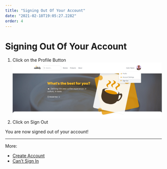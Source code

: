 ```yaml
---
title: "Signing Out Of Your Account"
date: "2021-02-18T19:05:27.2282"
order: 4
---
```


# Signing Out Of Your Account

1. Click on the Profile Button
   ![Click Profile Button](https://raw.githubusercontent.com/seajayrubynose/cafely-pictures/master/manual_images/signingout_0.jpg)
2. Click on Sign Out

You are now signed out of your account!

---

More:

- [Create Account](/manual/CreateAccount)
- [Can't Sign In](/manual/CantSignIn)
